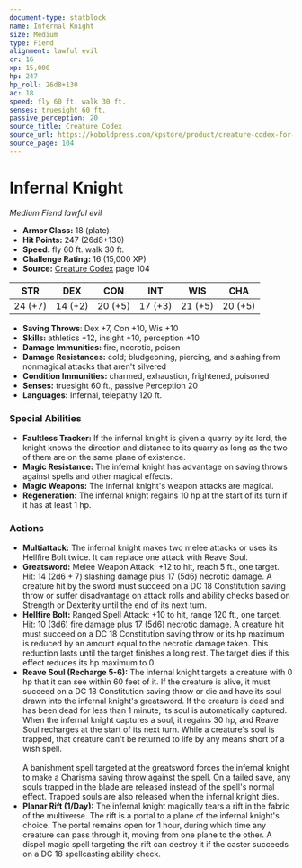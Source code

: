 ```yaml
---
document-type: statblock
name: Infernal Knight
size: Medium
type: Fiend
alignment: lawful evil
cr: 16
xp: 15,000
hp: 247
hp_roll: 26d8+130
ac: 18
speed: fly 60 ft. walk 30 ft.
senses: truesight 60 ft. 
passive_perception: 20
source_title: Creature Codex
source_url: https://koboldpress.com/kpstore/product/creature-codex-for-5th-edition-dnd
source_page: 104
---
```


# Infernal Knight

*Medium* *Fiend* *lawful evil*

- **Armor Class:** 18 (plate)
- **Hit Points:** 247 (26d8+130)
- **Speed:** fly 60 ft. walk 30 ft.
- **Challenge Rating:** 16 (15,000 XP)
- **Source:** [Creature Codex](https://koboldpress.com/kpstore/product/creature-codex-for-5th-edition-dnd) page 104

| STR | DEX | CON | INT | WIS | CHA |
| --- | --- | --- | --- | --- | --- |
| 24 (+7) | 14 (+2) | 20 (+5) | 17 (+3) | 21 (+5) | 20 (+5) |

- **Saving Throws**: Dex +7, Con +10, Wis +10
- **Skills:** athletics +12, insight +10, perception +10
- **Damage Immunities:** fire, necrotic, poison
- **Damage Resistances:** cold; bludgeoning, piercing, and slashing from nonmagical attacks that aren't silvered
- **Condition Immunities:** charmed, exhaustion, frightened, poisoned
- **Senses:** truesight 60 ft., passive Perception 20
- **Languages:** Infernal, telepathy 120 ft.

### Special Abilities

- **Faultless Tracker:** If the infernal knight is given a quarry by its lord, the knight knows the direction and distance to its quarry as long as the two of them are on the same plane of existence.
- **Magic Resistance:** The infernal knight has advantage on saving throws against spells and other magical effects.
- **Magic Weapons:** The infernal knight's weapon attacks are magical.
- **Regeneration:** The infernal knight regains 10 hp at the start of its turn if it has at least 1 hp.

### Actions

- **Multiattack:** The infernal knight makes two melee attacks or uses its Hellfire Bolt twice. It can replace one attack with Reave Soul.
- **Greatsword:** Melee Weapon Attack: +12 to hit, reach 5 ft., one target. Hit: 14 (2d6 + 7) slashing damage plus 17 (5d6) necrotic damage. A creature hit by the sword must succeed on a DC 18 Constitution saving throw or suffer disadvantage on attack rolls and ability checks based on Strength or Dexterity until the end of its next turn.
- **Hellfire Bolt:** Ranged Spell Attack: +10 to hit, range 120 ft., one target. Hit: 10 (3d6) fire damage plus 17 (5d6) necrotic damage. A creature hit must succeed on a DC 18 Constitution saving throw or its hp maximum is reduced by an amount equal to the necrotic damage taken. This reduction lasts until the target finishes a long rest. The target dies if this effect reduces its hp maximum to 0.
- **Reave Soul (Recharge 5-6):** The infernal knight targets a creature with 0 hp that it can see within 60 feet of it. If the creature is alive, it must succeed on a DC 18 Constitution saving throw or die and have its soul drawn into the infernal knight's greatsword. If the creature is dead and has been dead for less than 1 minute, its soul is automatically captured. When the infernal knight captures a soul, it regains 30 hp, and Reave Soul recharges at the start of its next turn. While a creature's soul is trapped, that creature can't be returned to life by any means short of a wish spell.<br><br>A banishment spell targeted at the greatsword forces the infernal knight to make a Charisma saving throw against the spell. On a failed save, any souls trapped in the blade are released instead of the spell's normal effect. Trapped souls are also released when the infernal knight dies.
- **Planar Rift (1/Day):** The infernal knight magically tears a rift in the fabric of the multiverse. The rift is a portal to a plane of the infernal knight's choice. The portal remains open for 1 hour, during which time any creature can pass through it, moving from one plane to the other. A dispel magic spell targeting the rift can destroy it if the caster succeeds on a DC 18 spellcasting ability check.
